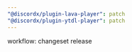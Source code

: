 ```yaml
---
"@discordx/plugin-lava-player": patch
"@discordx/plugin-ytdl-player": patch
---
```


workflow: changeset release
